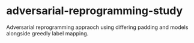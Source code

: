 # adversarial-reprogramming-study
Adversarial reprogramming appraoch using differing padding and models alongside greedly label mapping.
